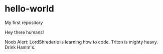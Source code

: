 # hello-world
My first repository

Hey there humans!

Noob Alert: LordShrederle is learning how to code. 
Triton is mighty heavy. Drink Hamm's.

